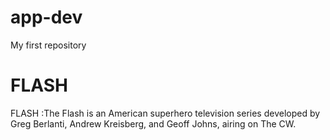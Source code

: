 # app-dev
My first repository 

# FLASH

FLASH 
:The Flash is an American superhero television series developed by Greg Berlanti, Andrew Kreisberg, and Geoff Johns, airing on The CW.
